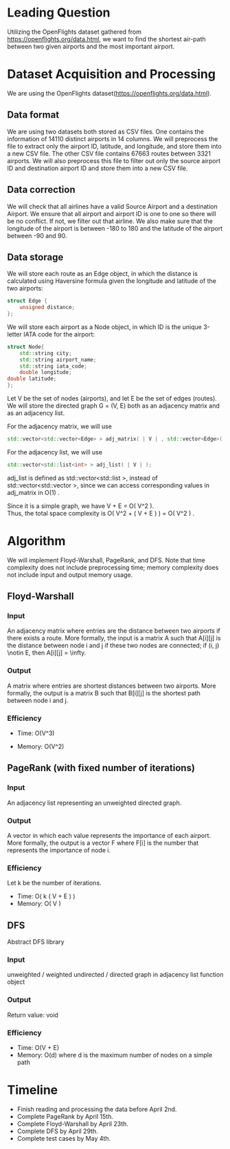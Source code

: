 # Leading Question

Utilizing the OpenFlights dataset gathered from https://openflights.org/data.html, we want to find the shortest air-path between two given airports and the most important airport.

# Dataset Acquisition and Processing

We are using the OpenFlights dataset(https://openflights.org/data.html). 

## Data format

We are using two datasets both stored as CSV files. One contains the information of 14110 distinct airports in 14 columns. We will preprocess the file to extract only the airport ID, latitude, and longitude, and store them into a new CSV file. 
The other CSV file contains 67663 routes between 3321 airports. We will also preprocess this file to filter out only the source airport ID and destination airport ID and store them into a new CSV file.

## Data correction

We will check that all airlines have a valid Source Airport and a destination Airport. We ensure that all airport and airport ID is one to one so there will be no conflict. If not, we filter out that airline. We also make sure that the longitude of the airport is between -180 to 180 and the latitude of the airport between -90 and 90. 

## Data storage

We will store each route as an Edge object, in which the distance is calculated using Haversine formula given the longitude and latitude of the two airports:
```cpp
struct Edge {
	unsigned distance;
};
```

We will store each airport as a Node object, in which ID is the unique 3-letter IATA code for the airport:
```cpp
struct Node{
	std::string city;
	std::string airport_name;
	std::string iata_code;
	double longitude;
double latitude;
};
```

Let V be the set of nodes (airports), and let E be the set of edges (routes).
We will store the directed graph G = (V, E) both as an adjacency matrix and as an adjacency list. 

For the adjacency matrix, we will use
```cpp
std::vector<std::vector<Edge> > adj_matrix( | V | , std::vector<Edge>( | V | ));
```
For the adjacency list, we will use
```cpp
std::vector<std::list<int> > adj_list( | V | );
```
adj_list is defined as std::vector<std::list<int> >, instead of std::vector<std::vector<Edge> >, since we can access corresponding values in adj_matrix in O(1) .

Since it is a simple graph, we have V + E = O( V^2 ).  
Thus, the total space complexity is O( V^2 + ( V + E ) ) = O( V^2 ) .


# Algorithm

We will implement Floyd-Warshall, PageRank, and DFS.
Note that time complexity does not include preprocessing time; memory complexity does not include input and output memory usage.

## Floyd-Warshall

### Input

An adjacency matrix where entries are the distance between two airports if there exists a route. More formally, the input is a matrix A such that A[i][j] is the distance between node i and j if these two nodes are connected; if (i, j) \notin E, then A[i][j] = \infty. 

### Output

A matrix where entries are shortest distances between two airports. More formally, the output is a matrix B such that B[i][j] is the shortest path between node i and j. 

### Efficiency

- Time: O(V^3)

- Memory: O(V^2)

## PageRank (with fixed number of iterations)

### Input

An adjacency list representing an unweighted directed graph.

### Output

A vector in which each value represents the importance of each airport. More formally, the output is a vector F where F[i] is the number that represents the importance of node i.

### Efficiency

Let k be the number of iterations.

- Time: O( k ( V + E ) )
- Memory: O( V )

## DFS

Abstract DFS library

### Input

unweighted / weighted undirected / directed graph in adjacency list
function object

### Output

Return value: void

### Efficiency

- Time: O(V + E)
- Memory: O(d) where d is the maximum number of nodes on a simple path

# Timeline

- Finish reading and processing the data before April 2nd. 
- Complete PageRank by April 15th.
- Complete Floyd-Warshall by April 23th. 
- Complete DFS by April 29th. 
- Complete test cases by May 4th.
